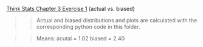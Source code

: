 [Think Stats Chapter 3 Exercise 1](http://greenteapress.com/thinkstats2/html/thinkstats2004.html#toc31) (actual vs. biased)

>> Actual and biased distributions and plots are calculated with the corresponding python code in this folder.

>> Means: acutal = 1.02
biased = 2.40
